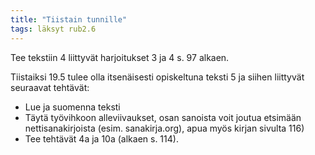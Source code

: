 ```yaml
---
title: "Tiistain tunnille"
tags: läksyt rub2.6
---
```


Tee tekstiin 4 liittyvät harjoitukset 3 ja 4 s. 97 alkaen.

Tiistaiksi 19.5 tulee olla itsenäisesti opiskeltuna teksti 5 ja siihen liittyvät seuraavat tehtävät:

* Lue ja suomenna teksti
* Täytä työvihkoon alleviivaukset, osan sanoista voit joutua etsimään nettisanakirjoista (esim. sanakirja.org), apua myös kirjan sivulta 116)
* Tee tehtävät 4a ja 10a (alkaen s. 114).